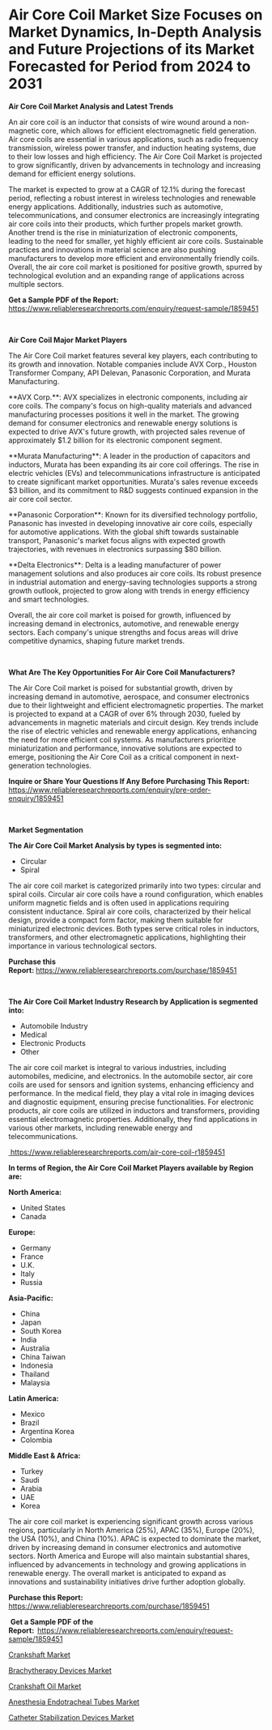 <p><h1>Air Core Coil Market Size Focuses on Market Dynamics, In-Depth Analysis and Future Projections of its Market Forecasted for Period from 2024 to 2031</h1></p><p><strong>Air Core Coil Market Analysis and Latest Trends</strong></p>
<p><p>An air core coil is an inductor that consists of wire wound around a non-magnetic core, which allows for efficient electromagnetic field generation. Air core coils are essential in various applications, such as radio frequency transmission, wireless power transfer, and induction heating systems, due to their low losses and high efficiency. The Air Core Coil Market is projected to grow significantly, driven by advancements in technology and increasing demand for efficient energy solutions.</p><p>The market is expected to grow at a CAGR of 12.1% during the forecast period, reflecting a robust interest in wireless technologies and renewable energy applications. Additionally, industries such as automotive, telecommunications, and consumer electronics are increasingly integrating air core coils into their products, which further propels market growth. Another trend is the rise in miniaturization of electronic components, leading to the need for smaller, yet highly efficient air core coils. Sustainable practices and innovations in material science are also pushing manufacturers to develop more efficient and environmentally friendly coils. Overall, the air core coil market is positioned for positive growth, spurred by technological evolution and an expanding range of applications across multiple sectors.</p></p>
<p><strong>Get a Sample PDF of the Report:&nbsp;</strong> <a href="https://www.reliableresearchreports.com/enquiry/request-sample/1859451?utm_campaign=4&utm_medium=2&utm_source=Github&utm_content=ia&utm_term=07112024&utm_id=air-core-coil">https://www.reliableresearchreports.com/enquiry/request-sample/1859451</a></p>
<p>&nbsp;</p>
<p><strong>Air Core Coil Major Market Players</strong></p>
<p><p>The Air Core Coil market features several key players, each contributing to its growth and innovation. Notable companies include AVX Corp., Houston Transformer Company, API Delevan, Panasonic Corporation, and Murata Manufacturing.</p><p>**AVX Corp.**: AVX specializes in electronic components, including air core coils. The company's focus on high-quality materials and advanced manufacturing processes positions it well in the market. The growing demand for consumer electronics and renewable energy solutions is expected to drive AVX's future growth, with projected sales revenue of approximately $1.2 billion for its electronic component segment.</p><p>**Murata Manufacturing**: A leader in the production of capacitors and inductors, Murata has been expanding its air core coil offerings. The rise in electric vehicles (EVs) and telecommunications infrastructure is anticipated to create significant market opportunities. Murata's sales revenue exceeds $3 billion, and its commitment to R&D suggests continued expansion in the air core coil sector.</p><p>**Panasonic Corporation**: Known for its diversified technology portfolio, Panasonic has invested in developing innovative air core coils, especially for automotive applications. With the global shift towards sustainable transport, Panasonic's market focus aligns with expected growth trajectories, with revenues in electronics surpassing $80 billion.</p><p>**Delta Electronics**: Delta is a leading manufacturer of power management solutions and also produces air core coils. Its robust presence in industrial automation and energy-saving technologies supports a strong growth outlook, projected to grow along with trends in energy efficiency and smart technologies.</p><p>Overall, the air core coil market is poised for growth, influenced by increasing demand in electronics, automotive, and renewable energy sectors. Each company's unique strengths and focus areas will drive competitive dynamics, shaping future market trends.</p></p>
<p>&nbsp;</p>
<p><strong>What Are The Key Opportunities For Air Core Coil Manufacturers?</strong></p>
<p><p>The Air Core Coil market is poised for substantial growth, driven by increasing demand in automotive, aerospace, and consumer electronics due to their lightweight and efficient electromagnetic properties. The market is projected to expand at a CAGR of over 6% through 2030, fueled by advancements in magnetic materials and circuit design. Key trends include the rise of electric vehicles and renewable energy applications, enhancing the need for more efficient coil systems. As manufacturers prioritize miniaturization and performance, innovative solutions are expected to emerge, positioning the Air Core Coil as a critical component in next-generation technologies.</p></p>
<p><strong>Inquire or Share Your Questions If Any Before Purchasing This Report:</strong> <a href="https://www.reliableresearchreports.com/enquiry/pre-order-enquiry/1859451?utm_campaign=4&utm_medium=2&utm_source=Github&utm_content=ia&utm_term=07112024&utm_id=air-core-coil">https://www.reliableresearchreports.com/enquiry/pre-order-enquiry/1859451</a></p>
<p>&nbsp;</p>
<p><strong>Market Segmentation</strong></p>
<p><strong>The Air Core Coil Market Analysis by types is segmented into:</strong></p>
<p><ul><li>Circular</li><li>Spiral</li></ul></p>
<p><p>The air core coil market is categorized primarily into two types: circular and spiral coils. Circular air core coils have a round configuration, which enables uniform magnetic fields and is often used in applications requiring consistent inductance. Spiral air core coils, characterized by their helical design, provide a compact form factor, making them suitable for miniaturized electronic devices. Both types serve critical roles in inductors, transformers, and other electromagnetic applications, highlighting their importance in various technological sectors.</p></p>
<p><strong>Purchase this Report:&nbsp;</strong><a href="https://www.reliableresearchreports.com/purchase/1859451?utm_campaign=4&utm_medium=2&utm_source=Github&utm_content=ia&utm_term=07112024&utm_id=air-core-coil">https://www.reliableresearchreports.com/purchase/1859451</a></p>
<p>&nbsp;</p>
<p><strong>The Air Core Coil Market Industry Research by Application is segmented into:</strong></p>
<p><ul><li>Automobile Industry</li><li>Medical</li><li>Electronic Products</li><li>Other</li></ul></p>
<p><p>The air core coil market is integral to various industries, including automobiles, medicine, and electronics. In the automobile sector, air core coils are used for sensors and ignition systems, enhancing efficiency and performance. In the medical field, they play a vital role in imaging devices and diagnostic equipment, ensuring precise functionalities. For electronic products, air core coils are utilized in inductors and transformers, providing essential electromagnetic properties. Additionally, they find applications in various other markets, including renewable energy and telecommunications.</p></p>
<p><a href="https://www.reliableresearchreports.com/air-core-coil-r1859451?utm_campaign=4&utm_medium=2&utm_source=Github&utm_content=ia&utm_term=07112024&utm_id=air-core-coil">&nbsp;https://www.reliableresearchreports.com/air-core-coil-r1859451</a></p>
<p><strong>In terms of Region, the Air Core Coil Market Players available by Region are:</strong></p>
<p>
    <p> <strong> North America: </strong>
        <ul>
            <li>United States</li>
            <li>Canada</li>
        </ul>
        </p> 
    <p> <strong> Europe: </strong>
        <ul>
            <li>Germany</li>
            <li>France</li>
            <li>U.K.</li>
            <li>Italy</li>
            <li>Russia</li>
        </ul>
        </p> 
    <p> <strong> Asia-Pacific: </strong>
        <ul>
            <li>China</li>
            <li>Japan</li>
            <li>South Korea</li>
            <li>India</li>
            <li>Australia</li>
            <li>China Taiwan</li>
            <li>Indonesia</li>
            <li>Thailand</li>
            <li>Malaysia</li>
        </ul>
        </p> 
    <p> <strong> Latin America: </strong>
        <ul>
            <li>Mexico</li>
            <li>Brazil</li>
            <li>Argentina Korea</li>
            <li>Colombia</li>
        </ul>
        </p> 
    <p> <strong> Middle East & Africa: </strong>
        <ul>
            <li>Turkey</li>
            <li>Saudi</li>
            <li>Arabia</li>
            <li>UAE</li>
            <li>Korea</li>
        </ul>
    </p>
    </p>
<p><p>The air core coil market is experiencing significant growth across various regions, particularly in North America (25%), APAC (35%), Europe (20%), the USA (10%), and China (10%). APAC is expected to dominate the market, driven by increasing demand in consumer electronics and automotive sectors. North America and Europe will also maintain substantial shares, influenced by advancements in technology and growing applications in renewable energy. The overall market is anticipated to expand as innovations and sustainability initiatives drive further adoption globally.</p></p>
<p><strong>Purchase this Report: </strong><a href="https://www.reliableresearchreports.com/purchase/1859451?utm_campaign=4&utm_medium=2&utm_source=Github&utm_content=ia&utm_term=07112024&utm_id=air-core-coil">https://www.reliableresearchreports.com/purchase/1859451</a></p>
<p>&nbsp;<strong>Get a Sample PDF of the Report:&nbsp;&nbsp;</strong><a href="https://www.reliableresearchreports.com/enquiry/request-sample/1859451?utm_campaign=4&utm_medium=2&utm_source=Github&utm_content=ia&utm_term=07112024&utm_id=air-core-coil">https://www.reliableresearchreports.com/enquiry/request-sample/1859451</a></p>
<p><strong></strong></p>
<p><p><a href="https://github.com/WayneGriffin411/Market-Research-Report-List-1/blob/main/crankshaft-market.md?utm_campaign=4&utm_medium=2&utm_source=Github&utm_content=ia&utm_term=07112024&utm_id=air-core-coil">Crankshaft Market</a></p><p><a href="https://issuu.com/reportprime-2/docs/brachytherapy-devices-market-size-2_bde965830aa1ef?utm_campaign=4&utm_medium=2&utm_source=Github&utm_content=ia&utm_term=07112024&utm_id=air-core-coil">Brachytherapy Devices Market</a></p><p><a href="https://github.com/maximinauago/Market-Research-Report-List-1/blob/main/crankshaft-oil-market.md?utm_campaign=4&utm_medium=2&utm_source=Github&utm_content=ia&utm_term=07112024&utm_id=air-core-coil">Crankshaft Oil Market</a></p><p><a href="https://issuu.com/reportprime-2/docs/anesthesia-endotracheal-tubes-marke_e7dc434c827bf9?utm_campaign=4&utm_medium=2&utm_source=Github&utm_content=ia&utm_term=07112024&utm_id=air-core-coil">Anesthesia Endotracheal Tubes Market</a></p><p><a href="https://issuu.com/reportprime-2/docs/catheter-stabilization-devices-mark_31db285c110406?utm_campaign=4&utm_medium=2&utm_source=Github&utm_content=ia&utm_term=07112024&utm_id=air-core-coil">Catheter Stabilization Devices Market</a></p></p>